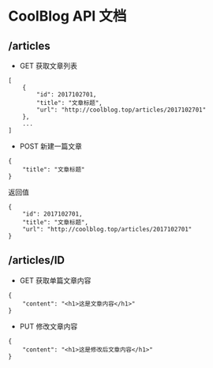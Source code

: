 # CoolBlog API 文档

## /articles
- GET 获取文章列表
```
[
    {
        "id": 2017102701,
        "title": "文章标题",
        "url": "http://coolblog.top/articles/2017102701"
    },
    ...
]
```
- POST 新建一篇文章
```
{
    "title": "文章标题"
}
```
返回值
```
{
    "id": 2017102701,
    "title": "文章标题",
    "url": "http://coolblog.top/articles/2017102701"
}
```

## /articles/ID
- GET 获取单篇文章内容
```
{
    "content": "<h1>这是文章内容</h1>"
}
```
- PUT 修改文章内容
```
{
    "content": "<h1>这是修改后文章内容</h1>" 
}
```